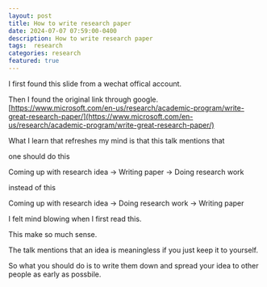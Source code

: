 ```yaml
---
layout: post
title: How to write research paper  
date: 2024-07-07 07:59:00-0400
description: How to write research paper 
tags:  research 
categories: research
featured: true
---
```




I first found this slide from a wechat offical account.

Then I found the original link through google.
[https://www.microsoft.com/en-us/research/academic-program/write-great-research-paper/](https://www.microsoft.com/en-us/research/academic-program/write-great-research-paper/)


What I learn that refreshes my mind is that this talk mentions that

one should do this 

Coming up with research idea -> Writing paper -> Doing research work


instead of this 

Coming up with research idea -> Doing research work -> Writing paper

I felt mind blowing when I first read this.

This make so much sense.


The talk mentions that an  idea is meaningless if you just keep it to yourself.

So what you should do is to write them down and spread your idea to other people
as early as possbile.







